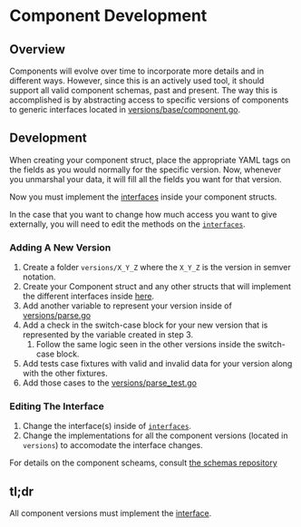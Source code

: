 # Component Development

## Overview
Components will evolve over time to incorporate more details and in different ways.
However, since this is an actively used tool, it should support all valid component schemas, past and present.
The way this is accomplished is by abstracting access to specific versions of components to generic interfaces located in [versions/base/component.go](versions/base/component.go).

## Development
When creating your component struct, place the appropriate YAML tags on the fields as you would normally for the specific version.
Now, whenever you unmarshal your data, it will fill all the fields you want for that version.

Now you must implement the [interfaces](versions/base/component.go) inside your component structs.

In the case that you want to change how much access you want to give externally, you will need to edit the methods on the [`interfaces`](versions/base/component.go).

### Adding A New Version

1. Create a folder `versions/X_Y_Z` where the `X_Y_Z` is the version in semver notation.
1. Create your Component struct and any other structs that will implement the different interfaces inside [here](versions/base/component.go).
1. Add another variable to represent your version inside of [versions/parse.go](versions/parse.go)
1. Add a check in the switch-case block for your new version that is represented by the variable created in step 3.
    1. Follow the same logic seen in the other versions inside the switch-case block.
1. Add tests case fixtures with valid and invalid data for your version along with the other fixtures.
1. Add those cases to the [versions/parse_test.go](versions/parse_test.go)


### Editing The Interface

1. Change the interface(s) inside of [`interfaces`](versions/base/component.go).
1. Change the implementations for all the component versions (located in `versions`) to accomodate the interface changes.

For details on the component scheams, consult [the schemas repository](https://github.com/opencontrol/schemas)

## tl;dr
All component versions must implement the [interface](versions/base/component.go).
